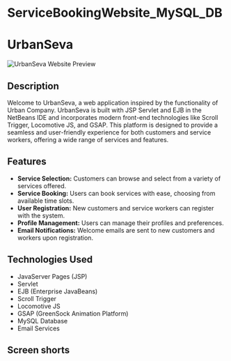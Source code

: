 # ServiceBookingWebsite_MySQL_DB
# UrbanSeva

![UrbanSeva Website Preview](url_to_website_preview_image)

## Description

Welcome to UrbanSeva, a web application inspired by the functionality of Urban Company. 
UrbanSeva is built with JSP Servlet and EJB in the NetBeans IDE and incorporates modern front-end technologies
like Scroll Trigger, Locomotive JS, and GSAP. This platform is designed to provide a seamless and user-friendly 
experience for both customers and service workers, offering a wide range of services and features.

## Features

- **Service Selection:** Customers can browse and select from a variety of services offered.
- **Service Booking:** Users can book services with ease, choosing from available time slots.
- **User Registration:** New customers and service workers can register with the system.
- **Profile Management:** Users can manage their profiles and preferences.
- **Email Notifications:** Welcome emails are sent to new customers and workers upon registration.

## Technologies Used

- JavaServer Pages (JSP)
- Servlet
- EJB (Enterprise JavaBeans)
- Scroll Trigger
- Locomotive JS
- GSAP (GreenSock Animation Platform)
- MySQL Database
- Email Services

## Screen shorts

